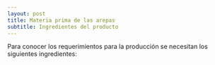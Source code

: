 ```yaml
---
layout: post
title: Materia prima de las arepas
subtitle: Ingredientes del producto
---
```


Para conocer los requerimientos para la producción se necesitan los siguientes ingredientes:

<head>
    <title>Centered Table Example</title>
    <style>
        table {
            border-collapse: collapse;
            margin: 0 auto;
        }

        table, th, td {
            border: 1px solid black;
            text-align: center;
            padding: 10px;
        }
    </style>
</head>
<body>
    <table>
        <tr>
            <th style="text-align: center"> >Producto</th>
            <th style="text-align: center">Cantidad por unidad (g)</th>
            <th style="text-align: center">Costo unitario</th>
        </tr>
        <tr>
            <td style="text-align: center">Harina</td>
            <td style="text-align: center">57.6 g</td>
            <td style="text-align: center">36.4 COP/g</td>
        </tr>
        <tr>
            <td style="text-align: center">Queso</td>
            <td style="text-align: center">28.8 g</td>
            <td style="text-align: center">17 COP/g</td>
        </tr>
        <tr>
            <td style="text-align: center">Azucar</td>
            <td style="text-align: center">3.2 g</td>
            <td style="text-align: center">4.5 COP/g</td>
        </tr>
        <tr>
            <td style="text-align: center">Sal</td>
            <td style="text-align: center">1.6 g</td>
            <td style="text-align: center">2.33 COP/g</td>
        </tr>
        <tr>
            <td style="text-align: center">Mantequilla</td>
            <td style="text-align: center">12.8 g</td>
            <td style="text-align: center">15.65 COP/g</td>
        </tr>
        <tr>
            <td style="text-align: center">Agua</td>
            <td style="text-align: center">56 mL</td>
            <td style="text-align: center">4.88 COP/L</td>
        </tr>
    </table>
</body>

El costo promedio de la arepa es 2500 COP. El costo de la materia prima diario es en total de:






